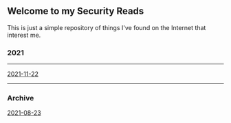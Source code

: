## Welcome to my Security Reads

This is just a simple repository of things I've found on the Internet that
interest me.



### 2021
----

[2021-11-22](2021-11-22.md)



----
### Archive

[2021-08-23](2021-08-23.md)
